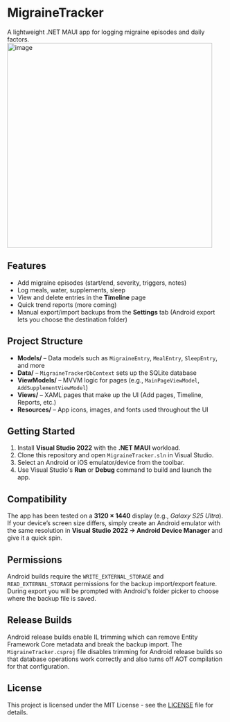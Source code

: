 # MigraineTracker

A lightweight .NET MAUI app for logging migraine episodes and daily factors.
<img width="473" alt="image" src="https://github.com/user-attachments/assets/d7bbb38a-bb07-44a6-ae8f-8dc2e68dbc96" />


## Features
- Add migraine episodes (start/end, severity, triggers, notes)
- Log meals, water, supplements, sleep
- View and delete entries in the **Timeline** page
- Quick trend reports (more coming)
- Manual export/import backups from the **Settings** tab (Android export lets you choose the destination folder)

## Project Structure

- **Models/** – Data models such as `MigraineEntry`, `MealEntry`, `SleepEntry`, and more  
- **Data/** – `MigraineTrackerDbContext` sets up the SQLite database  
- **ViewModels/** – MVVM logic for pages (e.g., `MainPageViewModel`, `AddSupplementViewModel`)  
- **Views/** – XAML pages that make up the UI (Add pages, Timeline, Reports, etc.)  
- **Resources/** – App icons, images, and fonts used throughout the UI  


## Getting Started
1. Install **Visual Studio 2022** with the **.NET MAUI** workload.
2. Clone this repository and open `MigraineTracker.sln` in Visual Studio.
3. Select an Android or iOS emulator/device from the toolbar.
4. Use Visual Studio's **Run** or **Debug** command to build and launch the app.

## Compatibility

The app has been tested on a **3120 × 1440** display (e.g., *Galaxy S25 Ultra*).  
If your device’s screen size differs, simply create an Android emulator with the same resolution in **Visual Studio 2022 → Android Device Manager** and give it a quick spin.

## Permissions

Android builds require the `WRITE_EXTERNAL_STORAGE` and `READ_EXTERNAL_STORAGE` permissions for the backup import/export feature.
During export you will be prompted with Android's folder picker to choose where the backup file is saved.

## Release Builds

Android release builds enable IL trimming which can remove Entity Framework Core metadata and break the backup import. The `MigraineTracker.csproj` file disables trimming for Android release builds so that database operations work correctly and also turns off AOT compilation for that configuration.

## License

This project is licensed under the MIT License - see the [LICENSE](LICENSE) file for details.
